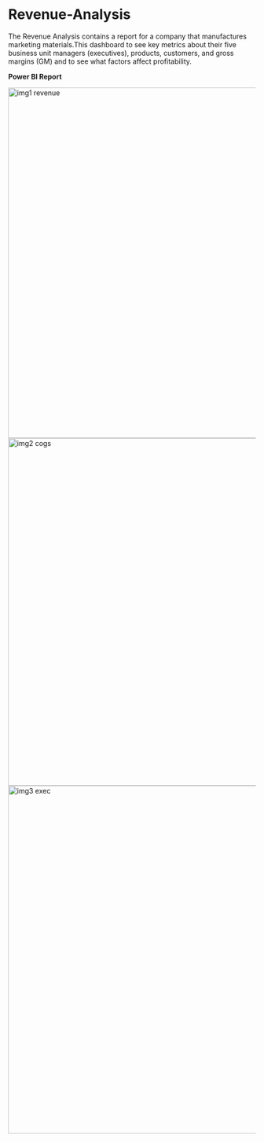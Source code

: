 # Revenue-Analysis

The Revenue Analysis contains a report for a company that manufactures marketing materials.This dashboard to see key metrics about their five business unit managers (executives), products, customers, and gross margins (GM) and to see what factors affect profitability.

**Power BI Report**

<img width="713" alt="img1 revenue" src="https://github.com/srkarthika/Revenue-Analysis/assets/163586802/d753a56f-0981-4168-a15d-1ce78cfb049f">



<img width="707" alt="img2 cogs" src="https://github.com/srkarthika/Revenue-Analysis/assets/163586802/79fdd3c5-ee25-4b1a-87c2-3592c57f8173">



<img width="708" alt="img3 exec" src="https://github.com/srkarthika/Revenue-Analysis/assets/163586802/0714ea48-4228-4864-8334-dc1acaffaae4">

